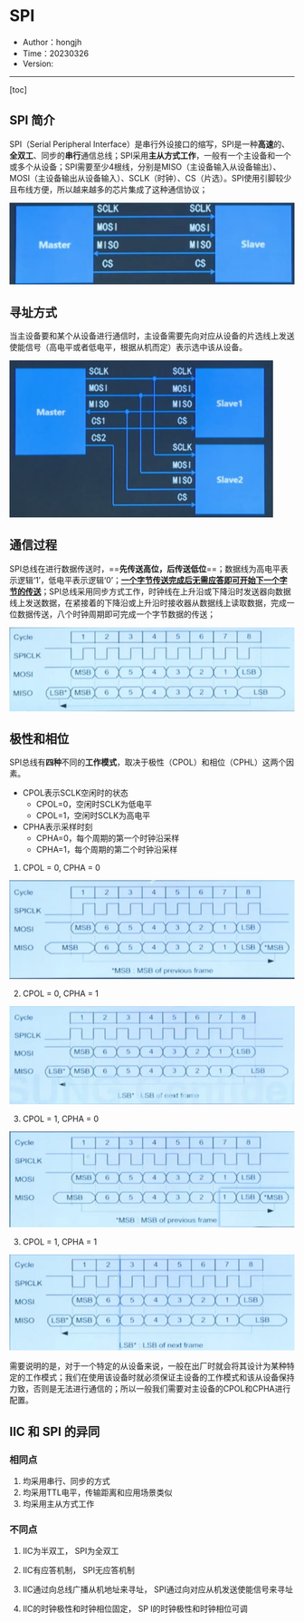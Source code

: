 # SPI

- Author：hongjh
- Time：20230326
- Version:

---------

[toc]

## SPI 简介

SPI（Serial Peripheral Interface）是串行外设接口的缩写，SPI是一种**高速**的、**全双工**、同步的**串行**通信总线；SPI采用**主从方式工作**，一般有一个主设备和一个或多个从设备；SPI需要至少4根线，分别是MISO（主设备输入从设备输出）、MOSI（主设备输出从设备输入）、SCLK（时钟）、CS（片选）。SPI使用引脚较少且布线方便，所以越来越多的芯片集成了这种通信协议；

![image-20220312222125089](./MD_IMG/SPI.assets/image-20220312222125089.png)

## 寻址方式

当主设备要和某个从设备进行通信时，主设备需要先向对应从设备的片选线上发送使能信号（高电平或者低电平，根据从机而定）表示选中该从设备。

<img src="./MD_IMG/SPI.assets/image-20220312222945829.png" alt="image-20220312222945829" style="zoom:80%;" />

## 通信过程

SPI总线在进行数据传送时，==**先传送高位，后传送低位**==；数据线为高电平表示逻辑‘1’，低电平表示逻辑‘0’；**<u>一个字节传送完成后无需应答即可开始下一个字节的传送</u>**；SPI总线采用同步方式工作，时钟线在上升沿或下降沿时发送器向数据线上发送数据，在紧接着的下降沿或上升沿时接收器从数据线上读取数据，完成一位数据传送，八个时钟周期即可完成一个字节数据的传送；

![image-20220312223353824](./MD_IMG/SPI.assets/image-20220312223353824.png)

## 极性和相位

SPI总线有**四种**不同的**工作模式**，取决于极性（CPOL）和相位（CPHL）这两个因素。

- CPOL表示SCLK空闲时的状态
  - CPOL=0，空闲时SCLK为低电平
  - CPOL=1，空闲时SCLK为高电平
- CPHA表示采样时刻
  - CPHA=0，每个周期的第一个时钟沿采样
  - CPHA=1，每个周期的第二个时钟沿采样

1. CPOL = 0, CPHA = 0

![image-20220312224813999](./MD_IMG/SPI.assets/image-20220312224813999.png)

2. CPOL = 0, CPHA = 1

![image-20220312225005800](./MD_IMG/SPI.assets/image-20220312225005800.png)

3. CPOL = 1, CPHA = 0

![image-20220313140407142](./MD_IMG/SPI.assets/image-20220313140407142.png)

3. CPOL = 1, CPHA = 1

![image-20220313140009027](./MD_IMG/SPI.assets/image-20220313140009027.png)

需要说明的是，对于一个特定的从设备来说，一般在出厂时就会将其设计为某种特定的工作模式；我们在使用该设备时就必须保证主设备的工作模式和该从设备保持力致，否则是无法进行通信的；所以一般我们需要对主设备的CPOL和CPHA进行配置。

## IIC 和 SPI 的异同

### 相同点

1. 均采用串行、同步的方式
2. 均采用TTL电平，传输距离和应用场景类似
3. 均采用主从方式工作

### 不同点

1. IIC为半双工， SPI为全双工
2. IIC有应答机制， SPI无应答机制
3. IIC通过向总线广播从机地址来寻址， SPI通过向对应从机发送使能信号来寻址

4. IIC的时钟极性和时钟相位固定， SP I的时钟极性和时钟相位可调

